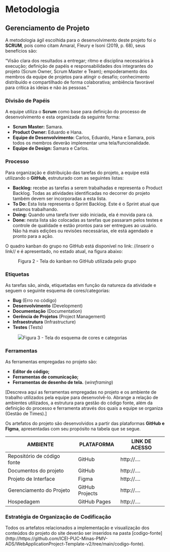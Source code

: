 
# Metodologia

## Gerenciamento de Projeto
<p>A metodologia ágil escolhida para o desenvolvimento deste projeto foi o <strong>SCRUM</strong>, pois como citam Amaral, Fleury e Isoni (2019, p. 68), seus benefícios são:

“Visão clara dos resultados a entregar; ritmo e disciplina necessários à execução; definição de papéis e responsabilidades dos integrantes do projeto (Scrum Owner, Scrum Master e Team); empoderamento dos membros da equipe de projetos para atingir o desafio; conhecimento distribuído e compartilhado de forma colaborativa; ambiência favorável para crítica às ideias e não às pessoas.”
</p>

### Divisão de Papéis

<p>A equipe utiliza o <strong>Scrum</strong> como base para definição do processo de desenvolvimento e esta organizada da seguinte forma:</p>

- <strong>Scrum Master:</strong> Samara.
- <strong>Product Owner:</strong> Eduardo e Hana.
- <strong>Equipe de Desenvolvimento:</strong> Carlos, Eduardo, Hana e Samara, pois todos os membros deverão implementar uma tela/funcionalidade.
- <strong>Equipe de Design:</strong> Samara e Carlos.

### Processo

<p>Para organização e distribuição das tarefas do projeto, a equipe está utilizando o <strong>GitHub</strong>, estruturado com as seguintes listas:</p>

- <strong>Backlog:</strong> recebe as tarefas a serem trabalhadas e representa o Product Backlog. Todas as atividades identificadas no decorrer do projeto também devem ser incorporadas a esta lista. 
- <strong>To Do:</strong> Esta lista representa o Sprint Backlog. Este é o Sprint atual que estamos trabalhando. 
- <strong>Doing:</strong> Quando uma tarefa tiver sido iniciada, ela é movida para cá. 
- <strong>Done:</strong> nesta lista são colocadas as tarefas que passaram pelos testes e controle de qualidade e estão prontos para ser entregues ao usuário. Não há mais edições ou revisões necessárias, ele está agendado e pronto para a ação.

<p>O quadro kanban do grupo no GitHub está disponível no link: //inserir o link// e é apresentado, no estado atual, na figura abaixo:</p>

<figure> 
  <img src=>
    <figcaption>Figura 2 - Tela do kanban no GitHub utilizada pelo grupo</figcaption>
</figure> 


### Etiquetas
<p>As tarefas são, ainda, etiquetadas em função da natureza da atividade e seguem o seguinte esquema de cores/categorias:</p>


<ul>
  <li><strong>Bug</strong> (Erro no código)</li>
  <li><strong>Desenvolvimento</strong> (Development)</li>
  <li><strong>Documentação</strong> (Documentation)</li>
  <li><strong>Gerência de Projetos</strong> (Project Management)</li>
  <li><strong>Infraestrutura</strong> (Infrastructure)</li>
  <li><strong>Testes</strong> (Tests)</li>
</ul>



<figure> 
  <img src="https://user-images.githubusercontent.com/100447878/164068979-9eed46e1-9b44-461e-ab88-c2388e6767a1.png"
    <figcaption>Figura 3 - Tela do esquema de cores e categorias</figcaption>
</figure> 
  
### Ferramentas

<p>As ferramentas empregadas no projeto são:</p>

- <strong>Editor de código;</strong>
- <strong>Ferramentas de comunicação;</strong>
- <strong>Ferramentas de desenho de tela.</strong> (_wireframing_)

[Descreva aqui as ferramentas empregadas no projeto e os ambiente de trabalho utilizados pela  equipe para desenvolvê-lo. Abrange a relação de ambientes utilizados, a estrutura para gestão do código fonte, além da definição do processo e ferramenta através dos quais a equipe se organiza (Gestão de Times).]

<p>Os artefatos do projeto são desenvolvidos a partir das plataformas <strong>GitHub e Figma</strong>, apresentadas com seu propósito na tabela que se segue.<p/>

| AMBIENTE                            | PLATAFORMA                         | LINK DE ACESSO                         |
|-------------------------------------|------------------------------------|----------------------------------------|
| Repositório de código fonte         | GitHub                             | http://....                            |
| Documentos do projeto               | GitHub                             | http://....                            |
| Projeto de Interface                | Figma                              | http://....                            |
| Gerenciamento do Projeto            | GitHub Projects                    | http://....                            |
| Hospedagem                          | GitHub Pages                       | http://....                            |


### Estratégia de Organização de Codificação 

<p>Todos os artefatos relacionados a implementação e visualização dos conteúdos do projeto do site deverão ser inseridos na pasta [codigo-fonte](http://https://github.com/ICEI-PUC-Minas-PMV-ADS/WebApplicationProject-Template-v2/tree/main/codigo-fonte).
</p>
